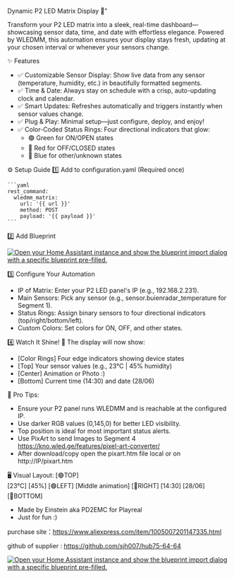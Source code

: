 Dynamic P2 LED Matrix Display 🌟"

Transform your P2 LED matrix into a sleek, real-time dashboard—showcasing sensor data, time, and date with effortless elegance. Powered by WLEDMM, this automation ensures your display stays fresh, updating at your chosen interval or whenever your sensors change.

✨ Features
- ✅ Customizable Sensor Display: Show live data from any sensor (temperature, humidity, etc.) in beautifully formatted segments.
- ✅ Time & Date: Always stay on schedule with a crisp, auto-updating clock and calendar.
- ✅ Smart Updates: Refreshes automatically and triggers instantly when sensor values change.
- ✅ Plug & Play: Minimal setup—just configure, deploy, and enjoy!
- ✅ Color-Coded Status Rings: Four directional indicators that glow:
    - 🟢 Green for ON/OPEN states
    - 🔴 Red for OFF/CLOSED states
    - 🔵 Blue for other/unknown states

⚙️ Setup Guide
  1️⃣ Add to configuration.yaml (Required once)

    ```yaml
    rest_command:
      wledmm_matrix:
        url: '{{ url }}'
        method: POST
        payload: '{{ payload }}'
    ```

2️⃣ Add Blueprint

[![Open your Home Assistant instance and show the blueprint import dialog with a specific blueprint pre-filled.](https://my.home-assistant.io/badges/blueprint_import.svg)](https://my.home-assistant.io/redirect/blueprint_import/?blueprint_url=https%3A%2F%2Fgithub.com%2Fjavastraat%2Fwledmm-matrix%2Fblob%2Fmain%2Fwledmm_matrix.yaml)

3️⃣ Configure Your Automation
  - IP of Matrix: Enter your P2 LED panel's IP (e.g., 192.168.2.231).
  - Main Sensors: Pick any sensor (e.g., sensor.buienradar_temperature for Segment 1).
  - Status Rings: Assign binary sensors to four directional indicators (top/right/bottom/left).
  - Custom Colors: Set colors for ON, OFF, and other states.

4️⃣ Watch It Shine! 🌈
  The display will now show:
  - [Color Rings] Four edge indicators showing device states
  - [Top] Your sensor values (e.g., 23°C | 45% humidity)
  - [Center] Animation or Photo :) 
  - [Bottom] Current time (14:30) and date (28/06)

🔧 Pro Tips:
  - Ensure your P2 panel runs WLEDMM and is reachable at the configured IP.
  - Use darker RGB values (0,145,0) for better LED visibility.
  - Top position is ideal for most important status alerts.
  - Use PixArt to send Images to Segment 4 https://kno.wled.ge/features/pixel-art-converter/
  - After download/copy open the pixart.htm file local or on http://IP/pixart.htm  

🖥️ Visual Layout:
                     [🟢TOP]    
               [23°C]       [45%]
      [🟢LEFT] [Middle animation] [🔴RIGHT]
               [14:30]     [28/06]
                   [🔵BOTTOM]


  - Made by Einstein aka PD2EMC for Playreal
  - Just for fun :)

purchase site：https://www.aliexpress.com/item/1005007201147335.html

github of supplier : https://github.com/sjh007/hub75-64-64

[![Open your Home Assistant instance and show the blueprint import dialog with a specific blueprint pre-filled.](https://my.home-assistant.io/badges/blueprint_import.svg)](https://my.home-assistant.io/redirect/blueprint_import/?blueprint_url=https%3A%2F%2Fgithub.com%2Fjavastraat%2Fwledmm-matrix%2Fblob%2Fmain%2Fwledmm_matrix.yaml)
